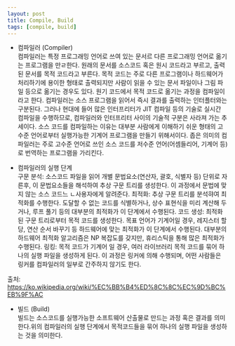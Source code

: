 ```yaml
---
layout: post
title: Compile, Build
tags: [compile, build]
---
```


* 컴파일러 (Compiler)  
컴파일러는 특정 프로그래밍 언어로 쓰여 있는 문서르 다른 프로그래밍 언어로 옮기는 프로그램을 만ㄹ한다. 원래의 문서를 소스코드 혹은 원시 코드라고 부르고, 출력된 문서를 목적 코드라고 부른다. 목적 코드는 주로 다른 프로그램이나 하드웨어가 처리하기에 용이한 형태로 출력되지만 사람이 읽을 수 있는 문서 파일이나 그림 파일 등으로 옮기는 경우도 있다. 원기 코드에서 목적 코드로 옮기는 과정을 컴파일이라고 한다.
컴파일러는 소스 프로그램을 읽어서 즉시 결과를 출력하는 인터플터와는 구분된다. 그러나 현대에 들어 많은 인터프리터가 JIT 컴파일 등의 기술로 실시간 컴파일을 수행하므로, 컴파일러와 인터프리터 사이의 기술적 구분은 사라져 가는 추세이다.
소스 코드를 컴파일하는 이유는 대부분 사람에게 이해하기 쉬운 형태의 고수준 언어로부터 실행가능한 기계어 프로그램을 만들기 위해서이다. 좁은 의미의 컴파일러는 주로 고수준 언어로 쓰인 소스 코드를 저수준 언어(어셈들리어, 기계어 등)로 번역하는 프로그램을 가리킨다.

* 컴파일러의 실행 단계  
구문 분석: 소스코드 파일을 읽어 개별 문법요소(연산자, 괄호, 식별자 등) 단위로 자른후, 이 문법요소들을 해석하여 추상 구문 트리를 생성한다. 이 과정에서 문법에 맞지 않는 소스 코드느 ㄴ사용자에게 알려준다.
최적화: 추상 구문 트리를 분석햐여 최적화를 수행한다. 도달할 수 없는 코드를 식별하거나, 상수 표현식을 미리 계산해 두거나, 루프 풀기 등의 대부분의 최적화가 이 단계에서 수행된다.
코드 생성: 최적화된 구문 트리로부터 목적 코드를 생성한다. 목표 언어가 기계어일 경우, 레지스터 할당, 연산 순서 바꾸기 등 하드웨어에 맞는 최적화가 이 단계에서 수행된다. 대부분의 하드웨어 최적화 알고리즘은 NP 복잡도를 갖지만, 휴리스틱을 통해 많은 최적화가 수행된다.
링킹: 목적 코드가 기계어 일 경우, 여러 라이브러리 목적 코드를 묶어 하나의 실행 파일을 생성하게 된다. 이 과정은 링커에 의해 수행되며, 어떤 사람들은 링커를 컴파일러의 일부로 간주하지 않기도 한다.

출처: https://ko.wikipedia.org/wiki/%EC%BB%B4%ED%8C%8C%EC%9D%BC%EB%9F%AC

* 빌드 (Build)  
빌드는 소스코드를 실행가능한 소프트웨어 산출물로 만드는 과정 혹은 결과를 의미한다.위의 컴파일러의 실행 단계에서 목적코드들을 묶어 하나의 실행 파일을 생성하는 것을 의미한다.
